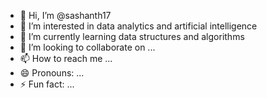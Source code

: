 - 👋 Hi, I’m @sashanth17
- 👀 I’m interested in data analytics and artificial intelligence 
- 🌱 I’m currently learning data structures and algorithms 
- 💞️ I’m looking to collaborate on ...
- 📫 How to reach me ...
- 😄 Pronouns: ...
- ⚡ Fun fact: ...

<!---
sashanth17/sashanth17 is a ✨ special ✨ repository because its `README.md` (this file) appears on your GitHub profile.
You can click the Preview link to take a look at your changes.
--->
